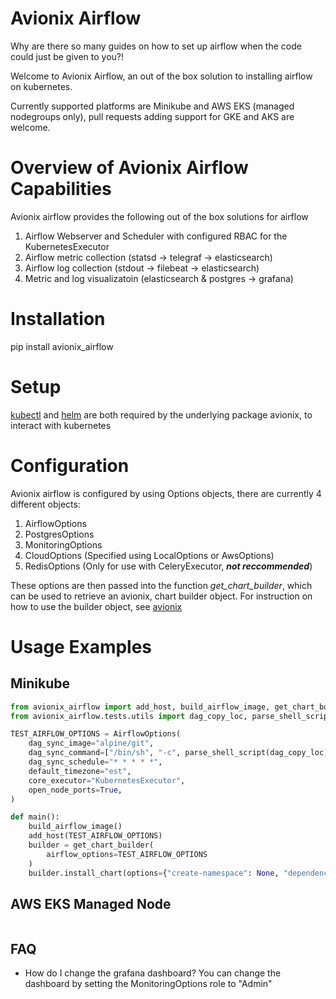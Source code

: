 # Avionix Airflow

Why are there so many guides on how to set up airflow when the code could just be
 given to you?!
 
Welcome to Avionix Airflow, an out of the box solution to installing airflow on
 kubernetes.
 
Currently supported platforms are Minikube and AWS EKS (managed nodegroups only), pull
 requests adding support for GKE and AKS are welcome.
 
# Overview of Avionix Airflow Capabilities

Avionix airflow provides the following out of the box solutions for airflow

1. Airflow Webserver and Scheduler with configured RBAC for the KubernetesExecutor
2. Airflow metric collection (statsd -> telegraf -> elasticsearch)
3. Airflow log collection (stdout -> filebeat -> elasticsearch)
4. Metric and log visualizatoin (elasticsearch & postgres -> grafana)

# Installation

pip install avionix_airflow

# Setup

[kubectl](https://kubernetes.io/docs/tasks/tools/install-kubectl/) and [helm](https://helm.sh) are both required by the underlying package
 avionix, to interact with kubernetes

# Configuration

Avionix airflow is configured by using Options objects, there are currently 4
 different objects:
 
1. AirflowOptions
2. PostgresOptions
3. MonitoringOptions
4. CloudOptions (Specified using LocalOptions or AwsOptions)
5. RedisOptions (Only for use with CeleryExecutor, ***not reccommended***)

These options are then passed into the function *get_chart_builder*, which can be
 used to retrieve an avionix, chart builder object. For instruction on how to use the
  builder object, see [avionix](https://github.com/zbrookle/avionix)

# Usage Examples

## Minikube

```python
from avionix_airflow import add_host, build_airflow_image, get_chart_builder, AirflowOptions
from avionix_airflow.tests.utils import dag_copy_loc, parse_shell_script

TEST_AIRFLOW_OPTIONS = AirflowOptions(
    dag_sync_image="alpine/git",
    dag_sync_command=["/bin/sh", "-c", parse_shell_script(dag_copy_loc)],
    dag_sync_schedule="* * * * *",
    default_timezone="est",
    core_executor="KubernetesExecutor",
    open_node_ports=True,
)

def main():
    build_airflow_image()
    add_host(TEST_AIRFLOW_OPTIONS)
    builder = get_chart_builder(
        airflow_options=TEST_AIRFLOW_OPTIONS
    )
    builder.install_chart(options={"create-namespace": None, "dependency-update": None})
```

## AWS EKS Managed Node

```python

```


## FAQ

- How do I change the grafana dashboard?
You can change the dashboard by setting the MonitoringOptions role to "Admin"